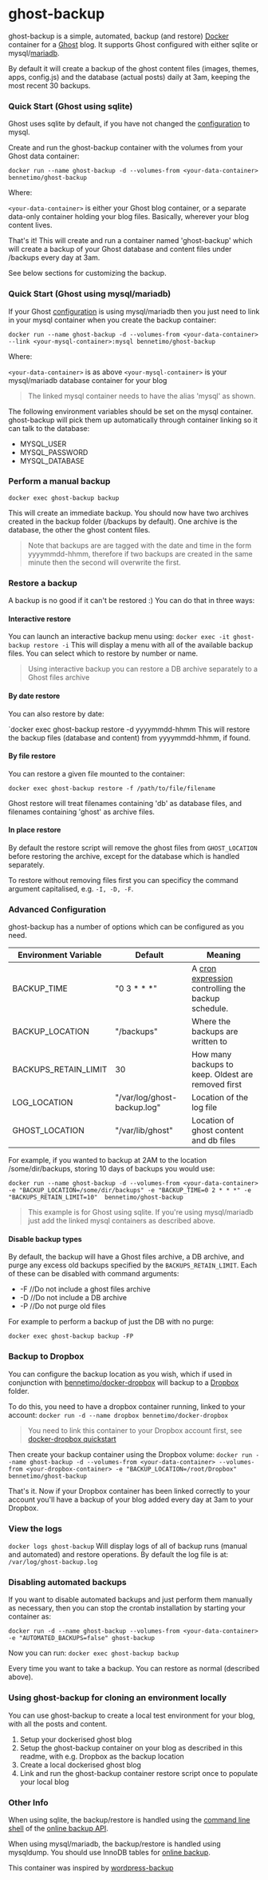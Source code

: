 # ghost-backup

ghost-backup is a simple, automated, backup (and restore) [Docker] container for a [Ghost] blog. It supports Ghost configured with either sqlite or mysql/[mariadb]. 

By default it will create a backup of the ghost content files (images, themes, apps, config.js) and the database (actual posts) daily at 3am, keeping the most recent 30 backups.

### Quick Start (Ghost using sqlite)
Ghost uses sqlite by default, if you have not changed the [configuration] to mysql.

Create and run the ghost-backup container with the volumes from your Ghost data container:

`docker run --name ghost-backup -d --volumes-from <your-data-container>  bennetimo/ghost-backup`

Where:

`<your-data-container>` is either your Ghost blog container, or a separate data-only container holding your blog files. Basically, wherever your blog content lives.

That's it! This will create and run a container named 'ghost-backup' which will create a backup of your Ghost database and content files under /backups every day at 3am.

See below sections for customizing the backup.

### Quick Start (Ghost using mysql/mariadb)

If your Ghost [configuration] is using mysql/mariadb then you just need to link in your mysql container when you create the backup container:

`docker run --name ghost-backup -d --volumes-from <your-data-container> --link <your-mysql-container>:mysql bennetimo/ghost-backup`

Where:

`<your-data-container>` is as above
`<your-mysql-container>` is your mysql/mariadb database container for your blog

> The linked mysql container needs to have the alias 'mysql' as shown.

The following environment variables should be set on the mysql container. ghost-backup will pick them up automatically through container linking so it can talk to the database:

 * MYSQL_USER
 * MYSQL_PASSWORD
 * MYSQL_DATABASE

### Perform a manual backup
`docker exec ghost-backup backup`

This will create an immediate backup. You should now have two archives created in the backup folder (/backups by default). One archive is the database, the other the ghost content files.

>Note that backups are are tagged with the date and time in the form yyyymmdd-hhmm, therefore if two backups are created in the same minute then the second will overwrite the first.

### Restore a backup
A backup is no good if it can't be restored :) You can do that in three ways:

#### Interactive restore
You can launch an interactive backup menu using:
`docker exec -it ghost-backup restore -i`
This will display a menu with all of the available backup files. You can select which to restore by number or name. 

> Using interactive backup you can restore a DB archive separately to a Ghost files archive

#### By date restore
You can also restore by date:

`docker exec ghost-backup restore -d yyyymmdd-hhmm
This will restore the backup files (database and content) from yyyymmdd-hhmm, if found. 

#### By file restore
You can restore a given file mounted to the container:

`docker exec ghost-backup restore -f /path/to/file/filename`

Ghost restore will treat filenames containing 'db' as database files, and filenames containing 'ghost' as archive files. 

#### In place restore
By default the restore script will remove the ghost files from `GHOST_LOCATION` before restoring the archive, except for the database which is handled separately. 

To restore without removing files first you can specificy the command argument capitalised, e.g. `-I, -D, -F`.

### Advanced Configuration
ghost-backup has a number of options which can be configured as you need. 

| Environment Variable  | Default       | Meaning           |
| --------------------- | ------------- | ----------------- | 
| BACKUP_TIME           | "0 3 * * *"   | A [cron expression] controlling the backup schedule.|
| BACKUP_LOCATION       | "/backups"    | Where the backups are written to|
| BACKUPS_RETAIN_LIMIT  | 30            | How many backups to keep. Oldest are removed first|
| LOG_LOCATION          | "/var/log/ghost-backup.log" | Location of the log file |
| GHOST_LOCATION		| "/var/lib/ghost" | Location of ghost content and db files |

For example, if you wanted to backup at 2AM to the location /some/dir/backups, storing 10 days of backups you would use:

`docker run --name ghost-backup -d --volumes-from <your-data-container> -e "BACKUP_LOCATION=/some/dir/backups" -e "BACKUP_TIME=0 2 * * *" -e "BACKUPS_RETAIN_LIMIT=10"  bennetimo/ghost-backup`

> This example is for Ghost using sqlite. If you're using mysql/mariadb just add the linked mysql containers as described above.

#### Disable backup types

By default, the backup will have a Ghost files archive, a DB archive, and purge any excess old backups specified by the `BACKUPS_RETAIN_LIMIT`. Each of these can be disabled with command arguments:

 * -F //Do not include a ghost files archive
 * -D //Do not include a DB archive
 * -P //Do not purge old files

For example to perform a backup of just the DB with no purge:

`docker exec ghost-backup backup -FP`

### Backup to Dropbox
You can configure the backup location as you wish, which if used in conjunction with [bennetimo/docker-dropbox] will backup to a [Dropbox] folder.

To do this, you need to have a dropbox container running, linked to your account:
`docker run -d --name dropbox bennetimo/docker-dropbox`

> You need to link this container to your Dropbox account first, see [docker-dropbox quickstart]

Then create your backup container using the Dropbox volume:
`docker run --name ghost-backup -d --volumes-from <your-data-container> --volumes-from <your-dropbox-container> -e "BACKUP_LOCATION=/root/Dropbox" bennetimo/ghost-backup`

That's it. Now if your Dropbox container has been linked correctly to your account you'll have a backup of your blog added every day at 3am to your Dropbox. 

### View the logs
`docker logs ghost-backup`
Will display logs of all of backup runs (manual and automated) and restore operations. By default the log file is at: `/var/log/ghost-backup.log`

### Disabling automated backups
If you want to disable automated backups and just perform them manually as necessary, then you can stop the crontab installation by starting your container as:

`docker run -d --name ghost-backup --volumes-from <your-data-container> -e "AUTOMATED_BACKUPS=false" ghost-backup`

Now you can run:
`docker exec ghost-backup backup`

Every time you want to take a backup. You can restore as normal (described above).

### Using ghost-backup for cloning an environment locally
You can use ghost-backup to create a local test environment for your blog, with all the posts and content. 

1. Setup your dockerised ghost blog
2. Setup the ghost-backup container on your blog as described in this readme, with e.g. Dropbox as the backup location
3. Create a local dockerised ghost blog
4. Link and run the ghost-backup container restore script once to populate your local blog

### Other Info
When using sqlite, the backup/restore is handled using the [command line shell] of the [online backup API].

When using mysql/mariadb, the backup/restore is handled using mysqldump. You should use InnoDB tables for [online backup].

This container was inspired by [wordpress-backup]

 [Docker]: https://www.docker.com/
 [Ghost]: https://ghost.org/
 [cron expression]: https://en.wikipedia.org/wiki/Cron#Format
 [Dropbox]: https://www.dropbox.com/
 [bennetimo/docker-dropbox]: https://hub.docker.com/r/bennetimo/docker-dropbox/
 [docker-dropbox quickstart]: https://github.com/bennetimo/docker-dropbox#quick-start
 [configuration]: http://support.ghost.org/config/#database
 [mariadb]: https://hub.docker.com/_/mariadb/
 [command line shell]: https://www.sqlite.org/cli.html
 [online backup API]: https://www.sqlite.org/backup.html
 [online backup]: https://dev.mysql.com/doc/refman/5.5/en/mysqldump.html
 [wordpress-backup]: https://hub.docker.com/r/aveltens/wordpress-backup/
